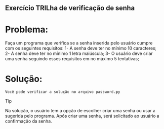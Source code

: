 ## Exercício TRILha de verificação de senha

 # Problema:
Faça um programa que verifica se a senha inserida pelo usuário cumpre com os seguintes requisitos:
 1- A senha deve ter no mínimo 10 caracteres;
 2- A senha deve ter no mínimo 1 letra maiúscula;
 3- O usuário deve criar uma senha seguindo esses requisitos em no máximo 5 tentativas; 

# Solução:
    Você pode verificar a solução no arquivo password.py

> [!TIP]
> Na solução, o usuário tem a opção de escolher criar uma senha ou usar a sugerida pelo programa.
> Após criar uma senha, será solicitado ao usuário a confirmação da senha.


